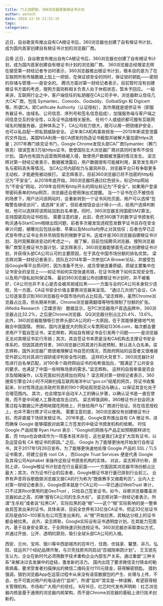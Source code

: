 ```yaml
---
title: 门上加把锁，360浏览器首推根证书计划
author: wetech
date: 2018-12-26 21:51:15
tags: 
categories: 
---
```

近日，自谷歌宣布推出自有CA根证书后，360浏览器也创建了自有根证书计划，成为国内首家创建自有根证书计划的浏览器厂商。
<!-- more -->
吕倩
近日，自谷歌宣布推出自有CA根证书后，360浏览器也创建了自有根证书计划，成为国内首家创建自有根证书计划的浏览器厂商。
360浏览器总经理梁志辉在接受第一财经记者专访时表示，360浏览器推出根证书计划，根本目的是为了在互联网所有传输数据上加上一把锁，在保证锁安全的同时，保证锁的钥匙——密钥的存储与管理——是安全的。
腾讯方面对第一财经记者表示，目前暂时没有创建根证书方面的考虑，搜狗方面则称相关负责人处于休假状态，暂未予回应。
一般来讲，互联网行业之中，客户端信任的私钥握在CA公司手中，浏览器默认信任几大CA厂商，包括 Symantec、Comodo、Godaddy、GolbalSign 和 Digicert等。所谓CA，即Catificate Authority（认证授权），其作用就是提供证书（即服务器证书，由域名、公司信息、序列号和签名信息组成），加强服务端与客户端之间信息交互的安全性，以及证书运维相关服务。
任何个人或组织都可握有互联网域名的根服务器，这种体系之下，CA公司权力很大，既可以用一把锁维护安全，也可以私自配一把私钥威胁安全。
近年来CA机构事故频发——2013年斯诺登泄露的文件指出，美国NSA利用一些CA颁发的伪造证书截取并破解大量加密https流量；2017年赛门铁克证书门，Google Chrome发现头部CA厂商Symantec（赛门铁克）错误签发3万张https证书，致使国际五大浏览器厂商对其同时发布不信任计划。
国内也有因为运营商网络被入侵，致使用户数据被泄露的情况发生。
梁志辉对第一财经记者表示，数据被泄露后，用户数据很有可能被利用，甚至发生用户名与密码丢失等情况。
当CA公司内部权力与漏洞并存，浏览器平台只有争取更多主动权，才能避免被动挨打。
梁志辉表示，目前360浏览器已将不加密的http标记为“不安全”。从2018年底开始，360浏览器将通过红色锁头，标记http网站为“不安全”网站，2019年会将所有http开头的网址标记为“不安全”，如果用户登录带密码表单的http网页，浏览器还会使用弹出式提醒。
当一个证书在已不被信任的场景下，用户访问该网站时，会重新转到一个证书风险页面，用户可以选择“忽略警告继续访问”，或选择“关闭”。但前者按钮会设计得小一点，给用户选择判断权，他可以选择将该网站加到白名单里。同时，360浏览器支持国密SM2算法，支持国密双向证书校验。
需要注意的是，此前，奇虎360旗下的数字证书颁发机构沃通与StartCom相继出现问题，前者多次被发现违规签发数字证书且存在安全审计问题，被曝光后包括谷歌、苹果以及Mozilla均停止对其信任；后者也早已正式宣布停止证书业务并吊销现有的根数字证书。这或许是360浏览器自建根证书计划、及时观察跟进变动的考虑之一。
据了解，目前包括腾讯浏览器、搜狗浏览器等厂商暂无根证书方面计划，梁志辉表示，360浏览器能够首先试水创建根证书计划，并获得头部CA公司认可的主要原因，在于其在中国市场份额的排名优势。
梁志辉对第一财经记者表示，团队在2014年第一次参加CA Brower论坛，并接受包括Google等平台质问时，因为准备不充分，成员曾被连番质疑。质疑主要集中在证书安全的呈现上——如证书如何实现快速吊销，在证书场景下如何实现安全性，以及用户隐私如何保证等。
最初360浏览器公布创建根证书计划时，并不被看好，CA公司也并不关心是否会被吊销或拉黑——一方面与会的CA公司本身较少违规，另一方面，CA证书安全价值主要靠浏览器来呈现。
“通过几次闭门会议，CA公司逐渐意识到360浏览器在中国市场内的占比较高。”梁志辉称，虽然Chrome浏览器占比高，但长期来判断，Chrome浏览器需翻墙等特性限制了份额的扩张。
iiMedia Research（艾媒咨询） 数据显示，在PC浏览器用户首选品牌中，360浏览器占比32.2%，之后是Chrome浏览器、QQ浏览器分别占比20.4%、13.6%。
此外，360浏览器能够吸引世界头部CA公司的一大原因，在于其能够更接地气地融合中国国情。
例如，国内流量庞大的购买火车票网站12306.com，每次都会要求用户下载自签证书，梁志辉称，网站自有根证书会引发两个问题——一是浏览器无法对其根证书实行吊销；其次，其自签证书本质是没有CA机构去支撑证书安全体系的，但因其政府背景，360浏览器已将其进行系统预制，默认进入白名单。梁志辉称，国外浏览器厂商很难理解证书自签的情况，而政府网站的运营者又很难接受外部公司对其进行调研或评判安全性问题。
这样的大背景下，360浏览器针对性进行白名单匹配，对190多个政府网站证书的哈希值加白，“既满足了公共安全的要求，也满足了中国一些特殊场景的需求。”梁志辉称。
这样的自我审查是否会涉及暗箱操作，以及究竟如何选择加白网址？
梁志辉对第一财经记者表示，360搜索引擎会24小时不间断扫描互联网海洋中以“gov.cn”结尾的网页，将证书收集起来，针对性筛选出涉政府背景的190个网站观测变动与确认，以保证其变化处于合理范围内。
其次，也会增加半自动半人工的确认步骤，以确认证书是一直在使用，而不是中间被人工篡改或攻击过的。
梁志辉强调称，360根证书计划会将决策过程与数据公开透明地摆在网络上，开放给用户与厂商进行验证。另在信息授权上，也并不需付费才可以使用。
需要注意的是，360浏览器仅有创建根证书计划，而非直接下场研发根证书。
2016年底，Google宣布推出自有 CA 根证书，进而确保 Google 能够摆脱对由第三方签发的中级证书颁发机构的依赖。
时任Google 产品经理 Ryan Hurst 表示：“Google的网络与产品正如预期那样进化着，而 https也会继续作为一项基本技术存在，这也是我们决定扩大现有证书，以及运营自有 CA 根证书的原因。”
之后， Google 为了能够更快地开始发行自有证书，其于2017年1月26日宣布，为了能够更快速地处理 Google 产品的 SSL / TLS 证书需求，将建立自有 root CA ， 而Google Trust Services 便是代表 Google 及其母公司Alphabet 来操作这些证书颁发机构的实体。
对此，梁志辉评价称，原则上讲，Google根证书计划走在行业最前面——一方面因其浏览器市场份额占比最大；其次，作为证书行业的后来者，Google根证书发行量已排到行业前三。
业界有声音将谷歌既做浏览器又做CA的行为称为“既做赛手又做裁判员”。业内人士对第一财经记者表示，Google原本就是个CA公司——早已通过WebTrust 审计，只不过其Root使用的是GeoTrust ，只给自己签发证书。如今，谷歌浏览器覆盖浏览器如此之高，的确“握有CA公司的生杀大权”。
梁志辉对第一财经记者表示，所谓“生杀权”或者说“拉黑CA”，实际拉黑的是“根”——这个“根”实际影响的是一整串由其签发出来的证书。具体来讲，目前全世界有33亿张CA证书，但这33亿张证书实际是由50~100家左右公司签发出来的。从“根”开始拉黑，其触达分枝上的证书都会被拉黑。
此外，梁志辉称，Google实际设有证书透明度计划，在其能力范围内，基于自身安全算法，于全网快速识别违规证书。360浏览器亦采取类似方式，并通过开放、公开、透明的原则，吸引全球头部CA公司的入根。
 
 
西安、兰州、宝鸡、银川等中西部城市的百年行、住商、优铭家、馨慧、非凡、弘阳、佳运共7个经纪品牌齐聚，与贝壳找房共同启动“百城陪审团计划”。
王玉锁先生认为，企业在新时代必须用数字技术重构企业内部生产关系，通过重塑“三种关系”来解决过去发展中的症结，激发新的活力。
国内出现了要求微信支付赎金的勒索病毒，要求受害者扫描弹出的微信二维码支付110元赎金，获得解密钥匙。
猎豹强调，猎豹浏览器App在运营过程中从来没有语音数据包的产生、处理与上传，不会、也不可能对用户的电话进行“监听”，所谓“监听”其实是一种误解，希望获得相关管理机构、市场和广大用户的信任。
8月16日，红芯时代发布声明称：红芯浏览器内核是基于通用的浏览器内核架构，而不是Chrome浏览器的基础上进行技术创新的。

